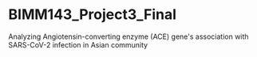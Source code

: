 # BIMM143_Project3_Final
Analyzing Angiotensin-converting enzyme (ACE) gene's association with SARS-CoV-2 infection in Asian community
